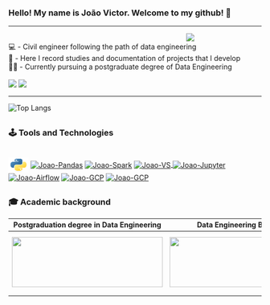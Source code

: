 ### Hello! My name is João Victor. Welcome to my github! 👋
<hr><img align="right" width="150" src="https://binarycomputers.org/wp-content/uploads/2023/02/giphy.gif"/>
<div style="display: inline_block"> <br>
💻 - Civil engineer following the path of data engineering <br>
📝 - Here I record studies and documentation of projects that I develop <br>
👨‍💻 - Currently pursuing a postgraduate degree of Data Engineering
</div>

<div style="display: inline_block"><br>
  <a href="mailto:joaovicb.rodrigues@gmail.com" target="_blank"><img src="https://img.shields.io/badge/Gmail-D14836?style=for-the-badge&logo=gmail&logoColor=white" target="_blank"></a>
  <a href="https://www.linkedin.com/in/joao-victorbr/" target="_blank"><img src="https://img.shields.io/badge/-LinkedIn-%230077B5?style=for-the-badge&logo=linkedin&logoColor=white" target="_blank"></a>
</div>
<hr>

![Top Langs](https://github-readme-stats.vercel.app/api/top-langs/?username=joao-victorbr&hide_progress=true)


  ##
### 🕹️ Tools and Technologies
<div style="display: inline_block"><br>
  <a href="https://www.python.org/" target="_blank"><img align="center" alt="Joao-Python" height="30" width="40" src="https://raw.githubusercontent.com/devicons/devicon/master/icons/python/python-original.svg"></a>
  <a href="https://pandas.pydata.org/" target="_blank"><img align="center" alt="Joao-Pandas" height="30" width="40" src="https://cdn.jsdelivr.net/gh/devicons/devicon@latest/icons/pandas/pandas-original.svg"></a>
  <a href="https://spark.apache.org/" target="_blank"><img align="center" alt="Joao-Spark" height="30" width="40" src="https://cdn.jsdelivr.net/gh/devicons/devicon@latest/icons/apachespark/apachespark-original.svg"></a>
  <a href="https://code.visualstudio.com/" target="_blank"><img align="center" alt="Joao-VS" height="30" width="40" src="https://cdn.jsdelivr.net/gh/devicons/devicon@latest/icons/vscode/vscode-original.svg">
  <a href="https://jupyter.org/" target="_blank"><img align="center" alt="Joao-Jupyter" height="30" width="40" src="https://cdn.jsdelivr.net/gh/devicons/devicon@latest/icons/jupyter/jupyter-original-wordmark.svg"></a>
  <a href="https://airflow.apache.org/" target="_blank"><img align="center" alt="Joao-Airflow" height="30" width="40" src="https://cdn.jsdelivr.net/gh/devicons/devicon@latest/icons/apacheairflow/apacheairflow-original.svg"></a>
  <a href="https://cloud.google.com/" target="_blank"><img align="center" alt="Joao-GCP" height="30" width="40" src="https://cdn.jsdelivr.net/gh/devicons/devicon@latest/icons/googlecloud/googlecloud-original.svg"></a>
  <a href="https://www.postgresql.org/" target="_blank"><img align="center" alt="Joao-GCP" height="30" width="40" src="https://cdn.jsdelivr.net/gh/devicons/devicon@latest/icons/postgresql/postgresql-original.svg"></a>
</div>

 ## 
### 🎓 Academic background
|Postgraduation degree in Data Engineering|Data Engineering Bootcamp|Bachelor's Degree in Civil Engineering|
|--|--|--|
|[<img src="https://github.com/user-attachments/assets/11c6da63-bf69-4e66-b346-70c75dda353a" width="300" height="100">](https://www.datascienceacademy.com.br/bundle/pos-graduacao-em-engenharia-de-dados)|[<img src="https://media.licdn.com/dms/image/D4D1BAQGQu62okpIb4w/company-background_10000/0/1654305595528/soulcodeacademy_cover?e=2147483647&v=beta&t=RIn5OkT0hS_GX5-O5_IQFdcNOC1KL-jkhXu_TElhI-8" width="300" height="100">](https://soulcode.com/curso-engenharia-de-dados)|[<img src="https://www.naval.com.br/blog/wp-content/uploads/2019/08/Escola_Polit%C3%A9cnica_da_UFRJ.gif" width="300" height="120">](http://www.civil.poli.ufrj.br/)|

